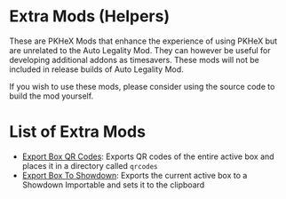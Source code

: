 # Extra Mods (Helpers)

These are PKHeX Mods that enhance the experience of using PKHeX but are unrelated to the Auto Legality Mod. They can however be useful for developing additional addons as timesavers. These mods will not be included in release builds of Auto Legality Mod.

If you wish to use these mods, please consider using the source code to build the mod yourself.

# List of Extra Mods

- [Export Box QR Codes](https://github.com/architdate/PKHeX-Auto-Legality-Mod/tree/master/Extra%20Mods%20(Helpers)/Export%20Box%20QR%20Codes): Exports QR codes of the entire active box and places it in a directory called `qrcodes`
- [Export Box To Showdown](https://github.com/architdate/PKHeX-Auto-Legality-Mod/tree/master/Extra%20Mods%20(Helpers)/Export%20Box%20To%20Showdown): Exports the current active box to a Showdown Importable and sets it to the clipboard